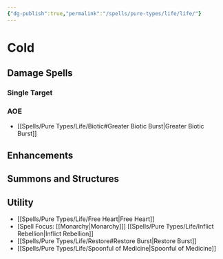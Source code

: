 ```yaml
---
{"dg-publish":true,"permalink":"/spells/pure-types/life/life/"}
---
```


# Cold
## Damage Spells

### Single Target

### AOE
- [[Spells/Pure Types/Life/Biotic#Greater Biotic Burst\|Greater Biotic Burst]]

## Enhancements

## Summons and Structures

## Utility
- [[Spells/Pure Types/Life/Free Heart\|Free Heart]]
- \[Spell Focus: [[Monarchy\|Monarchy]]\] [[Spells/Pure Types/Life/Inflict Rebellion\|Inflict Rebellion]]
- [[Spells/Pure Types/Life/Restore#Restore Burst\|Restore Burst]]
- [[Spells/Pure Types/Life/Spoonful of Medicine\|Spoonful of Medicine]]